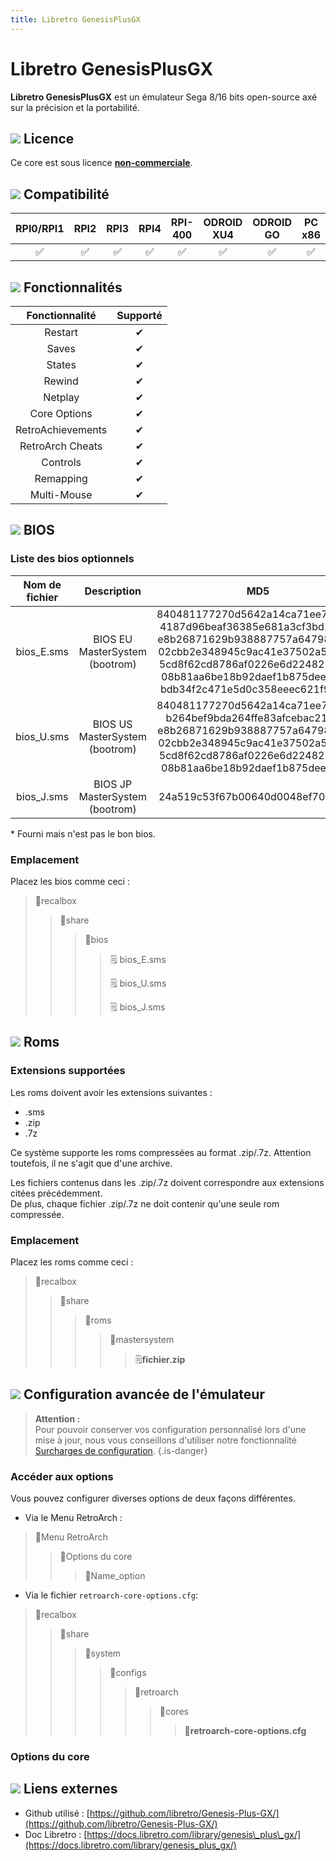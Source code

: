 ```yaml
---
title: Libretro GenesisPlusGX
---
```


# Libretro GenesisPlusGX

**Libretro GenesisPlusGX** est un émulateur Sega 8/16 bits open-source axé sur la précision et la portabilité.

## ![](/migration-images/emulateurs/consoles-de-salon/master-system/gerald-g-parchment-background-or-border-5.svg) Licence

Ce core est sous licence [**non-commerciale**](https://github.com/libretro/Genesis-Plus-GX/blob/master/LICENSE.txt).

## ![](/migration-images/emulateurs/consoles-de-salon/master-system/compatibility.png) Compatibilité

| RPI0/RPI1 | RPI2 | RPI3 | RPI4 | RPI-400 | ODROID XU4 | ODROID GO | PC x86 | PC X86\_64 |
| :---: | :---: | :---: | :---: | :---: | :---: | :---: | :---: | :---: |
| ✅ | ✅ | ✅ | ✅ | ✅ | ✅ | ✅ | ✅ | ✅ |

## ![](/migration-images/emulateurs/consoles-de-salon/master-system/cogwheel-145804_640.png) Fonctionnalités

| Fonctionnalité | Supporté |
| :---: | :---: |
| Restart | ✔ |
| Saves | ✔ |
| States | ✔ |
| Rewind | ✔ |
| Netplay | ✔ |
| Core Options | ✔ |
| RetroAchievements | ✔ |
| RetroArch Cheats | ✔ |
| Controls | ✔ |
| Remapping | ✔ |
| Multi-Mouse | ✔ |

## ![](/migration-images/emulateurs/consoles-de-salon/master-system/tqfp32.svg) BIOS

### Liste des bios optionnels

| Nom de fichier | Description | MD5 | Fourni |
| :---: | :---: | :---: | :---: |
| bios\_E.sms | BIOS EU MasterSystem \(bootrom\) | 840481177270d5642a14ca71ee72844c 4187d96beaf36385e681a3cf3bd1663d e8b26871629b938887757a64798df6dc 02cbb2e348945c9ac41e37502a58ca76 5cd8f62cd8786af0226e6d2248279338 08b81aa6be18b92daef1b875deecf824 bdb34f2c471e5d0c358eeec621f9d029 | ⚠\* |
| bios\_U.sms | BIOS US MasterSystem \(bootrom\) | 840481177270d5642a14ca71ee72844c b264bef9bda264ffe83afcebac21b81f e8b26871629b938887757a64798df6dc 02cbb2e348945c9ac41e37502a58ca76 5cd8f62cd8786af0226e6d2248279338 08b81aa6be18b92daef1b875deecf824 | ⚠\* |
| bios\_J.sms | BIOS JP MasterSystem \(bootrom\) | 24a519c53f67b00640d0048ef7089105 | ⚠\* |

\* Fourni mais n'est pas le bon bios.

### **Emplacement**

Placez les bios comme ceci :

> 📁recalbox
>
> > 📁share
> >
> > > 📁bios
> > >
> > > > 🗒 bios\_E.sms
> > > >
> > > > 🗒 bios\_U.sms
> > > >
> > > > 🗒 bios\_J.sms

## ![](/migration-images/emulateurs/consoles-de-salon/master-system/rom-30098_640.png) Roms

### **Extensions supportées**

Les roms doivent avoir les extensions suivantes :

* .sms
* .zip
* .7z

Ce système supporte les roms compressées au format .zip/.7z. Attention toutefois, il ne s'agit que d'une archive.

Les fichiers contenus dans les .zip/.7z doivent correspondre aux extensions citées précédemment.  
De plus, chaque fichier .zip/.7z ne doit contenir qu'une seule rom compressée.

### **Emplacement**

Placez les roms comme ceci : 

> 📁recalbox
>
> > 📁share
> >
> > > 📁roms
> > >
> > > > 📁mastersystem
> > > >
> > > > > 🗒**fichier.zip**

## ![](/migration-images/emulateurs/consoles-de-salon/master-system/hammer-28636_640.png) Configuration avancée de l'émulateur


>**Attention :**  
>Pour pouvoir conserver vos configuration personnalisé lors d'une mise à jour, nous vous conseillons d'utiliser notre fonctionnalité [Surcharges de configuration](/fr/usage-avance/surcharge-de-configuration).
{.is-danger}

### Accéder aux options

Vous pouvez configurer diverses options de deux façons différentes.

* Via le Menu RetroArch :

> 📁Menu RetroArch
>
> > 📁Options du core
> >
> > > 🧩Name\_option

* Via le fichier `retroarch-core-options.cfg`:

> 📁recalbox
>
> > 📁share
> >
> > > 📁system
> > >
> > > > 📁configs
> > > >
> > > > > 📁retroarch
> > > > >
> > > > > > 📁cores
> > > > > >
> > > > > > > 🧩**retroarch-core-options.cfg**

### Options du core

## ![](/migration-images/emulateurs/consoles-de-salon/master-system/kisspng-web-development-world-wide-web-computer-icons-webs-world-wide-web-icon-png-5ab05c24477216.4540070115215073642927.png) Liens externes

* Github utilisé : [https://github.com/libretro/Genesis-Plus-GX/](https://github.com/libretro/Genesis-Plus-GX/)
* Doc Libretro : [https://docs.libretro.com/library/genesis\_plus\_gx/](https://docs.libretro.com/library/genesis_plus_gx/)

